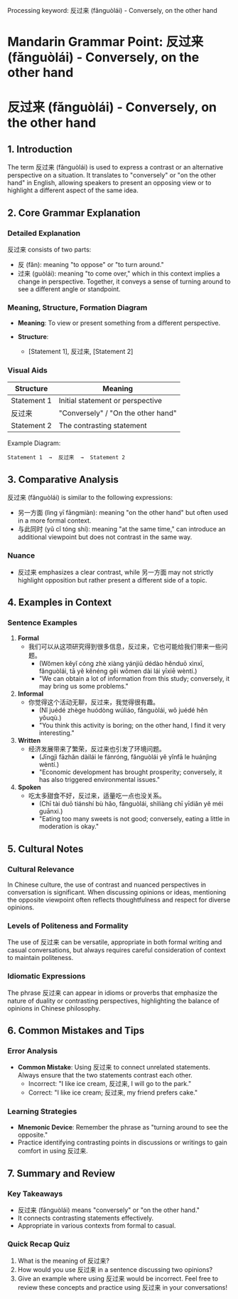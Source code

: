 Processing keyword: 反过来 (fǎnguòlái) - Conversely, on the other hand
# Mandarin Grammar Point: 反过来 (fǎnguòlái) - Conversely, on the other hand
# 反过来 (fǎnguòlái) - Conversely, on the other hand
## 1. Introduction
The term 反过来 (fǎnguòlái) is used to express a contrast or an alternative perspective on a situation. It translates to "conversely" or "on the other hand" in English, allowing speakers to present an opposing view or to highlight a different aspect of the same idea.
## 2. Core Grammar Explanation
### Detailed Explanation
反过来 consists of two parts:
- 反 (fǎn): meaning "to oppose" or "to turn around."
- 过来 (guòlái): meaning "to come over," which in this context implies a change in perspective.
Together, it conveys a sense of turning around to see a different angle or standpoint.
### Meaning, Structure, Formation Diagram
- **Meaning**: To view or present something from a different perspective.
  
- **Structure**: 
  - [Statement 1], 反过来, [Statement 2]
### Visual Aids
| Structure         | Meaning                                     |
|-------------------|---------------------------------------------|
| Statement 1       | Initial statement or perspective            |
| 反过来             | "Conversely" / "On the other hand"       |
| Statement 2       | The contrasting statement                   |
Example Diagram:
```
Statement 1  →  反过来  →  Statement 2
```
## 3. Comparative Analysis
反过来 (fǎnguòlái) is similar to the following expressions:
- 另一方面 (lìng yī fāngmiàn): meaning "on the other hand" but often used in a more formal context.
- 与此同时 (yǔ cǐ tóng shí): meaning "at the same time," can introduce an additional viewpoint but does not contrast in the same way.
### Nuance
- 反过来 emphasizes a clear contrast, while 另一方面 may not strictly highlight opposition but rather present a different side of a topic.
## 4. Examples in Context
### Sentence Examples
1. **Formal**
   - 我们可以从这项研究得到很多信息，反过来，它也可能给我们带来一些问题。
     - (Wǒmen kěyǐ cóng zhè xiàng yánjiū dédào hěnduō xìnxī, fǎnguòlái, tā yě kěnéng gěi wǒmen dài lái yīxiē wèntí.)
     - "We can obtain a lot of information from this study; conversely, it may bring us some problems."
2. **Informal**
   - 你觉得这个活动无聊，反过来，我觉得很有趣。
     - (Nǐ juédé zhège huódòng wúliáo, fǎnguòlái, wǒ juédé hěn yǒuqù.)
     - "You think this activity is boring; on the other hand, I find it very interesting."
3. **Written**
   - 经济发展带来了繁荣，反过来也引发了环境问题。
     - (Jīngjì fāzhǎn dàilái le fánróng, fǎnguòlái yě yǐnfā le huánjìng wèntí.)
     - "Economic development has brought prosperity; conversely, it has also triggered environmental issues."
4. **Spoken**
   - 吃太多甜食不好，反过来，适量吃一点也没关系。
     - (Chī tài duō tiánshí bù hǎo, fǎnguòlái, shìliàng chī yīdiǎn yě méi guānxi.)
     - "Eating too many sweets is not good; conversely, eating a little in moderation is okay."
## 5. Cultural Notes
### Cultural Relevance
In Chinese culture, the use of contrast and nuanced perspectives in conversation is significant. When discussing opinions or ideas, mentioning the opposite viewpoint often reflects thoughtfulness and respect for diverse opinions.
### Levels of Politeness and Formality
The use of 反过来 can be versatile, appropriate in both formal writing and casual conversations, but always requires careful consideration of context to maintain politeness.
### Idiomatic Expressions
The phrase 反过来 can appear in idioms or proverbs that emphasize the nature of duality or contrasting perspectives, highlighting the balance of opinions in Chinese philosophy.
## 6. Common Mistakes and Tips
### Error Analysis
- **Common Mistake**: Using 反过来 to connect unrelated statements. Always ensure that the two statements contrast each other.
  - Incorrect: "I like ice cream, 反过来, I will go to the park."
  - Correct: "I like ice cream; 反过来, my friend prefers cake."
### Learning Strategies
- **Mnemonic Device**: Remember the phrase as "turning around to see the opposite."
- Practice identifying contrasting points in discussions or writings to gain comfort in using 反过来.
## 7. Summary and Review
### Key Takeaways
- 反过来 (fǎnguòlái) means "conversely" or "on the other hand."
- It connects contrasting statements effectively.
- Appropriate in various contexts from formal to casual.
### Quick Recap Quiz
1. What is the meaning of 反过来?
2. How would you use 反过来 in a sentence discussing two opinions?
3. Give an example where using 反过来 would be incorrect. 
Feel free to review these concepts and practice using 反过来 in your conversations!
